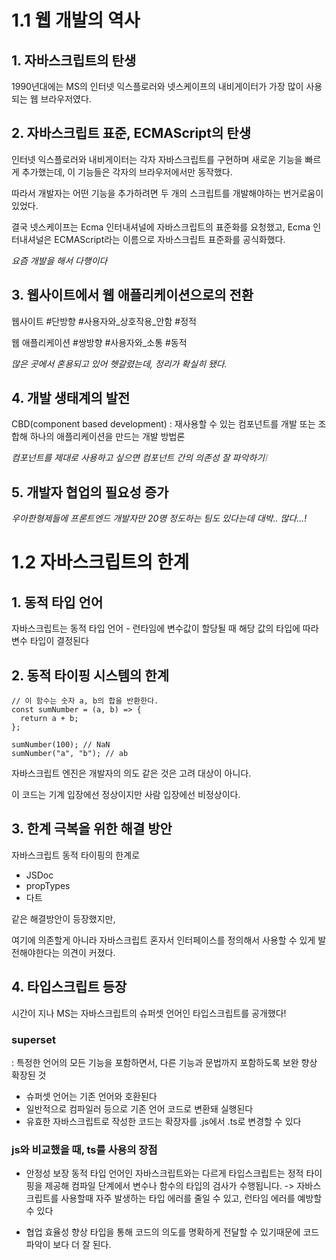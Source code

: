 
# 1.1 웹 개발의 역사
## 1. 자바스크립트의 탄생
1990년대에는 MS의 인터넷 익스플로러와 넷스케이프의 내비게이터가 가장 많이 사용되는 웹 브라우저였다.

## 2. 자바스크립트 표준, ECMAScript의 탄생
인터넷 익스플로러와 내비게이터는 각자 자바스크립트를 구현하며 새로운 기능을 빠르게 추가했는데, 이 기능들은 각자의 브라우저에서만 동작했다.

따라서 개발자는 어떤 기능을 추가하려면 두 개의 스크립트를 개발해야하는 번거로움이 있었다.

결국 넷스케이프는 Ecma 인터내셔널에 자바스크립트의 표준화를 요청했고, Ecma 인터내셔널은 ECMAScript라는 이름으로 자바스크립트 표준화를 공식화했다.

_요즘 개발을 해서 다행이다_

## 3. 웹사이트에서 웹 애플리케이션으로의 전환
웹사이트 #단방향 #사용자와_상호작용_안함 #정적

웹 애플리케이션 #쌍방향 #사용자와_소통 #동적

_많은 곳에서 혼용되고 있어 헷갈렸는데, 정리가 확실히 됐다._

## 4. 개발 생태계의 발전
CBD(component based development) : 재사용할 수 있는 컴포넌트를 개발 또는 조합해 하나의 애플리케이션을 만드는 개발 방법론


_컴포넌트를 제대로 사용하고 싶으면 컴포넌트 간의 의존성 잘 파악하기❕_

## 5. 개발자 협업의 필요성 증가

_우아한형제들에 프론트엔드 개발자만 20명 정도하는 팀도 있다는데 대박.. 많다...!_

# 1.2 자바스크립트의 한계
## 1. 동적 타입 언어
자바스크립트는 동적 타입 언어 - 런타임에 변수값이 할당될 때 해당 값의 타입에 따라 변수 타입이 결정된다

## 2. 동적 타이핑 시스템의 한계
```
// 이 함수는 숫자 a, b의 합을 반환한다.
const sumNumber = (a, b) => {
  return a + b;
};

sumNumber(100); // NaN
sumNumber("a", "b"); // ab
```

자바스크립트 엔진은 개발자의 의도 같은 것은 고려 대상이 아니다.

이 코드는 기계 입장에선 정상이지만 사람 입장에선 비정상이다.

## 3. 한계 극복을 위한 해결 방안
자바스크립트 동적 타이핑의 한계로 
- JSDoc
- propTypes
- 다트

같은 해결방안이 등장했지만,

여기에 의존할게 아니라 자바스크립트 혼자서 인터페이스를 정의해서 사용할 수 있게 발전해야한다는 의견이 커졌다.

## 4. 타입스크립트 등장
시간이 지나 MS는 자바스크립트의 슈퍼셋 언어인 타입스크립트를 공개했다!

### superset
: 특정한 언어의 모든 기능을 포함하면서, 다른 기능과 문법까지 포함하도록 보완 향상 확장된 것
- 슈퍼셋 언어는 기존 언어와 호환된다
- 일반적으로 컴파일러 등으로 기존 언어 코드로 변환돼 실행된다
- 유효한 자바스크립트로 작성한 코드는 확장자를 .js에서 .ts로 변경할 수 있다

### js와 비교했을 때, ts를 사용의 장점
- 안정성 보장
  동적 타입 언어인 자바스크립트와는 다르게 타입스크립트는 정적 타이핑을 제공해 컴파일 단계에서 변수나 함수의 타입의 검사가 수행됩니다.
  -> 자바스크립트를 사용할때 자주 발생하는 타입 에러를 줄일 수 있고, 런타임 에러를 예방할 수 있다
  
- 협업 효율성 향상
  타입을 통해 코드의 의도를 명확하게 전달할 수 있기때문에 코드 파악이 보다 더 잘 된다.

